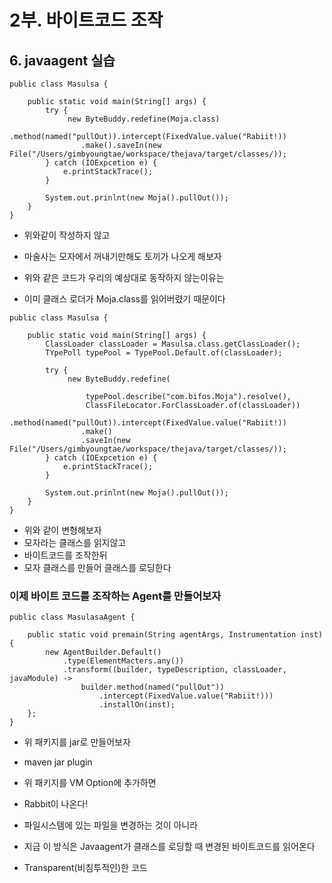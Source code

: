 # 2부. 바이트코드 조작

## 6. javaagent 실습

```
public class Masulsa {

    public static void main(String[] args) {
        try {
             new ByteBuddy.redefine(Moja.class)
                .method(named("pullOut)).intercept(FixedValue.value("Rabiit!))
                .make().saveIn(new File("/Users/gimbyoungtae/workspace/thejava/target/classes/));
        } catch (IOExpcetion e) {
            e.printStackTrace();
        }

        System.out.prinlnt(new Moja().pullOut());
    }
}
```

- 위와같이 작성하지 않고
- 마술사는 모자에서 꺼내기만해도 토끼가 나오게 해보자

- 위와 같은 코드가 우리의 예상대로 동작하지 않는이유는
- 이미 클래스 로더가 Moja.class를 읽어버렸기 때문이다

```
public class Masulsa {

    public static void main(String[] args) {
        ClassLoader classLoader = Masulsa.class.getClassLoader();
        TYpePoll typePool = TypePool.Default.of(classLoader);

        try {
             new ByteBuddy.redefine(

                 typePool.describe("com.bifos.Moja").resolve(),
                 ClassFileLocator.ForClassLoader.of(classLoader))
                .method(named("pullOut)).intercept(FixedValue.value("Rabiit!))
                .make()
                .saveIn(new File("/Users/gimbyoungtae/workspace/thejava/target/classes/));
        } catch (IOExpcetion e) {
            e.printStackTrace();
        }

        System.out.prinlnt(new Moja().pullOut());
    }
}
```

- 위와 같이 변형해보자
- 모자라는 클래스를 읽지않고
- 바이트코드를 조작한뒤
- 모자 클래스를 만들어 클래스를 로딩한다

### 이제 바이트 코드를 조작하는 Agent를 만들어보자

```
public class MasulasaAgent {

    public static void premain(String agentArgs, Instrumentation inst) {
        new AgentBuilder.Default()
            .type(ElementMacters.any())
            .transform((builder, typeDescription, classLoader, javaModule) ->
                builder.method(named("pullOut"))
                    .intercept(FixedValue.value("Rabiit!)))
                    .installOn(inst);
    };
}
```

- 위 패키지를 jar로 만들어보자
- maven jar plugin

- 위 패키지를 VM Option에 추가하면
- Rabbit이 나온다!

- 파일시스템에 있는 파일을 변경하는 것이 아니라
- 지금 이 방식은 Javaagent가 클래스를 로딩할 때 변경된 바이트코드를 읽어온다
- Transparent(비침투적인)한 코드
